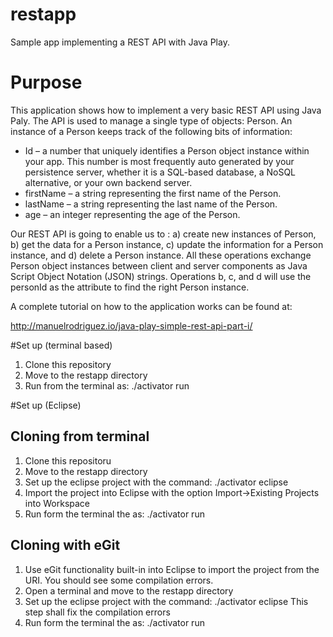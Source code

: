 restapp
=======

Sample app implementing a REST API with Java Play.

# Purpose

This application shows how to implement a very basic REST API using Java Paly. The API is used to manage a single type of objects: Person. An instance of a Person keeps track of the following bits of information:

- Id – a number that uniquely identifies a Person object instance within your app. This number is most frequently auto generated by your persistence server, whether it is a SQL-based database,  a NoSQL alternative, or your own backend server.
- firstName – a string representing the first name of the Person.
- lastName – a string representing the last name of the Person.
- age – an integer representing the age of the Person.

Our REST API is going to enable us to : a) create new instances of Person, b) get the data for a Person instance, c) update the information for a Person instance, and d) delete a Person instance. All these operations exchange Person object instances between client and server components as Java Script Object Notation (JSON) strings.  Operations b, c, and d will use the personId as the attribute to find the right Person instance. 

A complete tutorial on how to the application works can be found at:

http://manuelrodriguez.io/java-play-simple-rest-api-part-i/

#Set up (terminal based)

1. Clone this repository 
2. Move to the restapp directory
3. Run from the terminal as: ./activator run

#Set up (Eclipse)
## Cloning from terminal
1. Clone this repositoru
2. Move to the restapp directory
3. Set up the eclipse project with the command: ./activator eclipse
4. Import the project into Eclipse with the option Import->Existing Projects into Workspace
3. Run form the terminal the as: ./activator run

## Cloning with eGit
1. Use eGit functionality built-in into Eclipse to import the project from the URI. You should see some compilation errors.
2. Open a terminal and move to the restapp directory
3. Set up the eclipse project with the command: ./activator eclipse
This step shall fix the compilation errors
4. Run form the terminal the as: ./activator run



